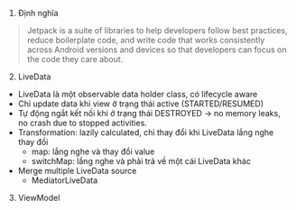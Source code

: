 1. Định nghĩa
> Jetpack is a suite of libraries to help developers follow best practices, reduce boilerplate code, and write code that works consistently across Android versions and devices so that developers can focus on the code they care about.

2. LiveData
  * LiveData là một observable data holder class, có lifecycle aware
  * Chỉ update data khi view ở trạng thái active (STARTED/RESUMED)
  * Tự động ngắt kết nối khi ở trạng thái DESTROYED -> no memory leaks, no crash due to stopped activities.
  * Transformation: lazily calculated, chỉ thay đổi khi LiveData lắng nghe thay đổi
    - map: lắng nghe và thay đổi value
    - switchMap: lắng nghe và phải trả về một cái LiveData khác
  * Merge multiple LiveData source
    - MediatorLiveData

3. ViewModel
